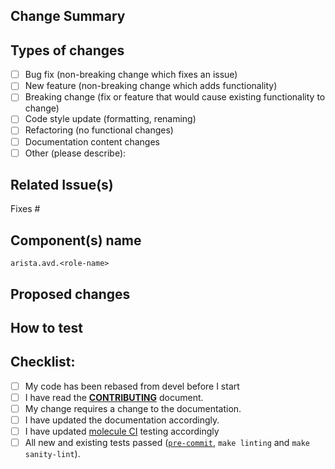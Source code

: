 ## Change Summary

<!-- Enter short PR description -->

## Types of changes
<!--- What types of changes does your code introduce? Put an `x` in all the boxes that apply: -->
- [ ] Bug fix (non-breaking change which fixes an issue)
- [ ] New feature (non-breaking change which adds functionality)
- [ ] Breaking change (fix or feature that would cause existing functionality to change)
- [ ] Code style update (formatting, renaming)
- [ ] Refactoring (no functional changes)
- [ ] Documentation content changes
- [ ] Other (please describe):

## Related Issue(s)

Fixes #<ISSUE ID>

## Component(s) name

`arista.avd.<role-name>`

## Proposed changes
<!--- Describe your changes in detail -->
<!--- Describe data model implemented for new features -->

## How to test
<!--- Please describe in detail how you tested your changes. -->
<!--- Include details of your testing environment, and the tests you ran to -->

## Checklist:
<!--- Go over all the following points, and put an `x` in all the boxes that apply. -->
<!--- If you're unsure about any of these, don't hesitate to ask. We're here to help! -->
- [ ] My code has been rebased from devel before I start
- [ ] I have read the [**CONTRIBUTING**](https://avd.sh/en/latest/docs/contribution/overview.html) document.
- [ ] My change requires a change to the documentation.
- [ ] I have updated the documentation accordingly.
- [ ] I have updated [molecule CI](https://github.com/aristanetworks/ansible-avd/tree/devel/ansible_collections/arista/avd/molecule) testing accordingly
- [ ] All new and existing tests passed ([`pre-commit`](https://www.avd.sh/docs/installation/development/#python-virtual-environment), `make linting` and `make sanity-lint`).
